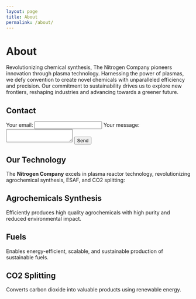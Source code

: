 ```yaml
---
layout: page
title: About
permalink: /about/
---
```


# About

Revolutionizing chemical synthesis, The Nitrogen Company pioneers innovation through plasma technology. Harnessing the power of plasmas, we defy convention to create novel chemicals with unparalleled efficiency and precision. Our commitment to sustainability drives us to explore new frontiers, reshaping industries and advancing towards a greener future.

## Contact

<form
  action="https://formspree.io/f/xwkgzpey"
  method="POST"
>
  <label>
    Your email:
    <input type="email" name="email">
  </label>
  <label>
    Your message:
    <textarea name="message"></textarea>
  </label>
  <!-- your other form fields go here -->
  <button type="submit">Send</button>
</form>

## Our Technology

The **Nitrogen Company** excels in plasma reactor technology, revolutionizing agrochemical synthesis, ESAF, and CO2 splitting:

## Agrochemicals Synthesis

Efficiently produces high quality agrochemicals with high purity and reduced environmental impact.

## Fuels

Enables energy-efficient, scalable, and sustainable production of sustainable fuels. 

## CO2 Splitting

Converts carbon dioxide into valuable products using renewable energy. 
